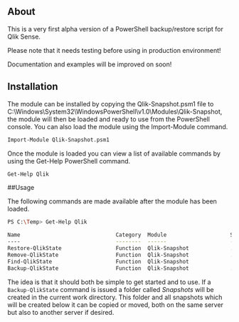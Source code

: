 ## About

This is a very first alpha version of a PowerShell backup/restore script for Qlik Sense.

Please note that it needs testing before using in production environment!

Documentation and examples will be improved on soon!

## Installation
The module can be installed by copying the Qlik-Snapshot.psm1 file to C:\Windows\System32\WindowsPowerShell\v1.0\Modules\Qlik-Snapshot\, the module will then be loaded and ready to use from the PowerShell console. You can also load the module using the Import-Module command.
```sh
Import-Module Qlik-Snapshot.psm1
```
Once the module is loaded you can view a list of available commands by using the Get-Help PowerShell command.
```sh
Get-Help Qlik
```

##Usage

The following commands are made available after the module has been loaded.

```sh
PS C:\Temp> Get-Help Qlik

Name                              Category  Module                    Synopsis
----                              --------  ------                    --------
Restore-QlikState                 Function  Qlik-Snapshot             ...
Remove-QlikState                  Function  Qlik-Snapshot             ...
Find-QlikState                    Function  Qlik-Snapshot             ...
Backup-QlikState                  Function  Qlik-Snapshot             ...
```

The idea is that it should both be simple to get started and to use. If a ```Backup-QlikState``` command is issued a folder called *Snapshots* will be created in the current work directory. This folder and all snapshots which will be created below it can be copied or moved, both on the same server but also to another server if desired.
